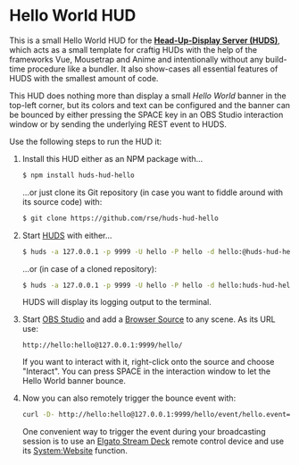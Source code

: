 
Hello World HUD
===============

This is a small Hello World HUD for the [**Head-Up-Display Server
(HUDS)**](http://npmjs.com/huds), which acts as a small template for
craftig HUDs with the help of the frameworks Vue, Mousetrap and Anime
and intentionally without any build-time procedure like a bundler. It
also show-cases all essential features of HUDS with the smallest amount
of code.

This HUD does nothing more than display a small *Hello World* banner in
the top-left corner, but its colors and text can be configured and the
banner can be bounced by either pressing the SPACE key in an OBS Studio
interaction window or by sending the underlying REST event to HUDS.

Use the following steps to run the HUD it:

1.  Install this HUD either as an NPM package with...

    ```sh
    $ npm install huds-hud-hello
    ```

    ...or just clone its Git repository (in case you want to fiddle around
    with its source code) with:

    ```sh
    $ git clone https://github.com/rse/huds-hud-hello
    ```

2.  Start [HUDS](http://npmjs.com/huds) with either...

    ```sh
    $ huds -a 127.0.0.1 -p 9999 -U hello -P hello -d hello:@huds-hud-hello
    ```

    ...or (in case of a cloned repository):

    ```sh
    $ huds -a 127.0.0.1 -p 9999 -U hello -P hello -d hello:huds-hud-hello,huds-hud-hello/hello.yaml
    ```

    HUDS will display its logging output to the terminal.

2.  Start [OBS Studio](https://obsproject.com/)
    and add a [Browser Source](https://obsproject.com/wiki/Sources-Guide#browsersource)
    to any scene. As its URL use:

    ```
    http://hello:hello@127.0.0.1:9999/hello/
    ```

    If you want to interact with it, right-click onto the source and choose
    "Interact". You can press SPACE in the interaction window to let the
    Hello World banner bounce.

3.  Now you can also remotely trigger the bounce event with:

    ```sh
	curl -D- http://hello:hello@127.0.0.1:9999/hello/event/hello.event=bounce
    ```

    One convenient way to trigger the event during your broadcasting
    session is to use an [Elgato Stream Deck](https://www.elgato.com/en/gaming/stream-deck)
    remote control device and use its [System:Website](https://help.elgato.com/hc/en-us/articles/360028234471-Elgato-Stream-Deck-System-Actions) function.

